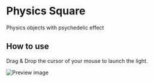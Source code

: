 # Physics Square
Physics objects with psychedelic effect

## How to use

Drag & Drop the cursor of your mouse to launch the light. 

![Preview image](https://github.com/Noxilex/Physics-Square/master/img/readme.png)